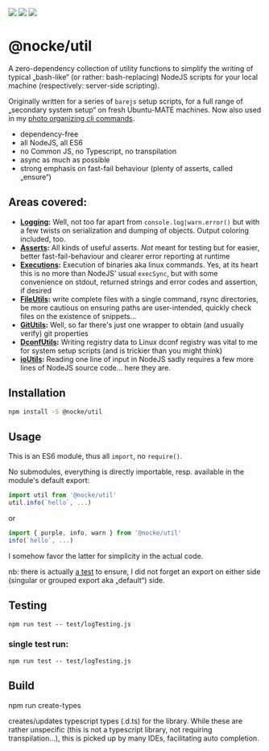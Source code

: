 [![](https://github.com/nocke/util/actions/workflows/ci.yml/badge.svg)](https://github.com/nocke/util/actions/workflows/ci.yml?query=branch%3Amaster)
[![](https://shields.io/badge/license-MIT-green)](./package.json)
[![](https://img.shields.io/static/v1?label=dependencies%20(without%20dev%20dependencies)&message=0&color=brightgreen&style=flat&logo=)](./package.json)

# @nocke/util

A zero-dependency collection of utility functions to simplify the writing of typical „bash-like“ (or rather: bash-replacing) NodeJS scripts for your local machine (respectively: server-side scripting).

Originally written for a series of `barejs` setup scripts, for a full range of „secondary system setup“ on fresh Ubuntu-MATE machines. Now also used in my [photo organizing cli commands](https://github.com/nocke/photo).

* dependency-free
* all NodeJS, all ES6
* no Common JS, no Typescript, no transpilation
* async as much as possible
* strong emphasis on fast-fail behaviour (plenty of asserts, called „ensure“)

## Areas covered:

* **[Logging](./src/log.js):** Well, not too far apart from `console.log|warn.error()` but with a few twists on serialization and dumping of objects. Output coloring included, too.
* **[Asserts](./src/assert.js):** All kinds of useful asserts. _Not_ meant for testing but for easier, better fast-fail-behaviour and clearer error reporting at runtime
* **[Executions](./src/execute.js):** Execution of binaries aka linux commands. Yes, at its heart this is no more than NodeJS' usual `execSync`, but with some convenience on stdout, returned strings and error codes and assertion, if desired
* **[FileUtils](./src/fileUtils.js):** write complete files with a single command, rsync directories, be more cautious on ensuring paths are user-intended, quickly check files on the existence of snippets...
* **[GitUtils](./src/gitUtils.js):** Well, so far there's just one wrapper to obtain (and usually verify) git properties
* **[DconfUtils](./src/dconfUtils.js):** Writing registry data to Linux dconf registry was vital to me for system setup scripts (and is trickier than you might think)
* **[ioUtils](./src/ioUtils.js):** Reading one line of input in NodeJS sadly requires a few more lines of NodeJS source code... here they are.

## Installation

```sh
npm install -S @nocke/util
```

## Usage

This is an ES6 module, thus all `import`, no `require()`.

No submodules, everything is directly importable, resp. available in the module's default export:

```js
import util from '@nocke/util'
util.info(`hello`, ...)
```
or

```js
import { purple, info, warn } from '@nocke/util'
info(`hello`, ...)
```

I somehow favor the latter for simplicity in the actual code.

nb: there is actually [a test](test/properExports.js#L72) to ensure, I did not forget an export on either side (singular or grouped export aka „default“) side.

## Testing

    npm run test -- test/logTesting.js

### single test run:

    npm run test -- test/logTesting.js


## Build

  npm run create-types

creates/updates typescript types (.d.ts) for the library. While these are rather unspecific (this is not a typescript library, not requiring transpilation…), this is picked up by many IDEs, facilitating auto completion.
